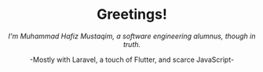 <h1 align="center">Greetings!</h1>
<div align="center">
  <em>I'm Muhammad Hafiz Mustaqim, a software engineering alumnus, though in truth.</em>
  <p>-Mostly with Laravel, a touch of Flutter, and scarce JavaScript-</p>
</div>
